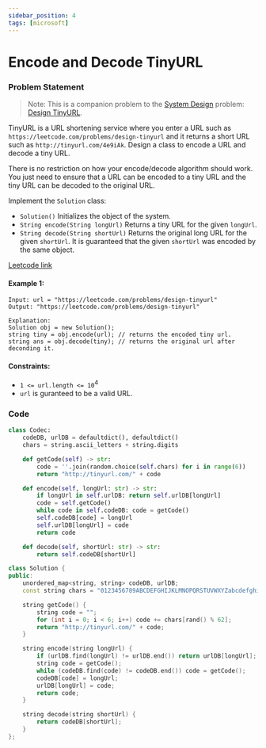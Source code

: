 ```yaml
---
sidebar_position: 4
tags: [microsoft]
---
```


# Encode and Decode TinyURL

### Problem Statement

> Note: This is a companion problem to the [System Design](https://leetcode.com/discuss/interview-question/system-design/) problem: [Design TinyURL](<https://leetcode.com/discuss/interview-question/124658/Design-a-URL-Shortener-(-TinyURL-)-System/>).

TinyURL is a URL shortening service where you enter a URL such as `https://leetcode.com/problems/design-tinyurl` and it returns a short URL such as `http://tinyurl.com/4e9iAk`. Design a class to encode a URL and decode a tiny URL.

There is no restriction on how your encode/decode algorithm should work. You just need to ensure that a URL can be encoded to a tiny URL and the tiny URL can be decoded to the original URL.

Implement the `Solution` class:

- `Solution()` Initializes the object of the system.
- `String encode(String longUrl)` Returns a tiny URL for the given `longUrl`.
- `String decode(String shortUrl)` Returns the original long URL for the given `shortUrl`. It is guaranteed that the given `shortUrl` was encoded by the same object.

[Leetcode link](https://leetcode.com/problems/encode-and-decode-tinyurl/)

#### Example 1:

```
Input: url = "https://leetcode.com/problems/design-tinyurl"
Output: "https://leetcode.com/problems/design-tinyurl"

Explanation:
Solution obj = new Solution();
string tiny = obj.encode(url); // returns the encoded tiny url.
string ans = obj.decode(tiny); // returns the original url after deconding it.
```

#### Constraints:

- `1 <= url.length <= 10`<sup>4</sup>
- `url` is guranteed to be a valid URL.

### Code

```python title="Python Code"
class Codec:
    codeDB, urlDB = defaultdict(), defaultdict()
    chars = string.ascii_letters + string.digits

    def getCode(self) -> str:
        code = ''.join(random.choice(self.chars) for i in range(6))
        return "http://tinyurl.com/" + code

    def encode(self, longUrl: str) -> str:
        if longUrl in self.urlDB: return self.urlDB[longUrl]
        code = self.getCode()
        while code in self.codeDB: code = getCode()
        self.codeDB[code] = longUrl
        self.urlDB[longUrl] = code
        return code

    def decode(self, shortUrl: str) -> str:
        return self.codeDB[shortUrl]

```

```cpp title="C++"
class Solution {
public:
    unordered_map<string, string> codeDB, urlDB;
    const string chars = "0123456789ABCDEFGHIJKLMNOPQRSTUVWXYZabcdefghijklmnopqrstuvwxyz";

    string getCode() {
        string code = "";
        for (int i = 0; i < 6; i++) code += chars[rand() % 62];
        return "http://tinyurl.com/" + code;
    }

    string encode(string longUrl) {
        if (urlDB.find(longUrl) != urlDB.end()) return urlDB[longUrl];
        string code = getCode();
        while (codeDB.find(code) != codeDB.end()) code = getCode();
        codeDB[code] = longUrl;
        urlDB[longUrl] = code;
        return code;
    }

    string decode(string shortUrl) {
        return codeDB[shortUrl];
    }
};

```
